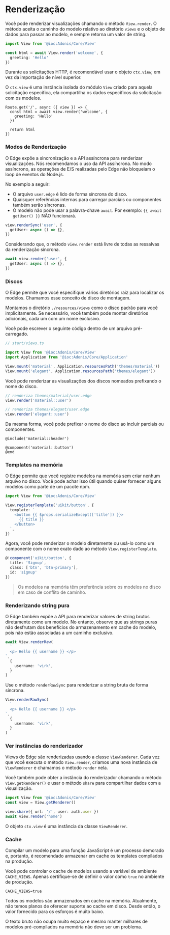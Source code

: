# Renderização

Você pode renderizar visualizações chamando o método `View.render`. O método aceita o caminho do modelo relativo ao diretório `views` e o 
objeto de dados para passar ao modelo, e sempre retorna um valor de string.

```ts
import View from '@ioc:Adonis/Core/View'

const html = await View.render('welcome', {
  greeting: 'Hello'
})
```

Durante as solicitações HTTP, é recomendável usar o objeto `ctx.view`, em vez da importação de nível superior.

O `ctx.view` é uma instância isolada do módulo `View` criado para aquela solicitação específica, ela compartilha os dados específicos da 
solicitação com os modelos.

```
Route.get('/', async ({ view }) => {
  const html = await view.render('welcome', {
    greeting: 'Hello'
  })
  
  return html
})
```

### Modos de Renderização
O Edge expõe a sincronização e a API assíncrona para renderizar visualizações. Nós recomendamos o uso da API assíncrona. No modo 
assíncrono, as operações de E/S realizadas pelo Edge não bloqueiam o loop de eventos do Node.js.

No exemplo a seguir:

* O arquivo `user.edge` é lido de forma síncrona do disco.
* Quaisquer referências internas para carregar parciais ou componentes também serão síncronas.
* O modelo não pode usar a palavra-chave `await`. Por exemplo: `{{ await getUser() }}` NÃO funcionará.

```ts
view.renderSync('user', {
  getUser: async () => {},
})
```

Considerando que, o método `view.render` está livre de todas as ressalvas da renderização síncrona.

```ts
await view.render('user', {
  getUser: async () => {},
})
```

### Discos
O Edge permite que você especifique vários diretórios raiz para localizar os modelos. Chamamos esse conceito de disco de montagem.

Montamos o diretório `./resources/views` como o disco padrão para você implicitamente. Se necessário, você também pode montar diretórios 
adicionais, cada um com um nome exclusivo.

Você pode escrever o seguinte código dentro de um arquivo pré-carregado.

```ts
// start/views.ts

import View from '@ioc:Adonis/Core/View'
import Application from '@ioc:Adonis/Core/Application'

View.mount('material', Application.resourcesPath('themes/material'))
View.mount('elegant', Application.resourcesPath('themes/elegant'))
```

Você pode renderizar as visualizações dos discos nomeados prefixando o nome do disco.

```ts
// renderiza themes/material/user.edge
view.render('material::user')

// renderiza themes/elegant/user.edge
view.render('elegant::user')
```

Da mesma forma, você pode prefixar o nome do disco ao incluir parciais ou componentes.

```edge
@include('material::header')

@component('material::button')
@end
```

### Templates na memória
O Edge permite que você registre modelos na memória sem criar nenhum arquivo no disco. Você pode achar isso útil 
quando quiser fornecer alguns modelos como parte de um pacote npm.

```ts
import View from '@ioc:Adonis/Core/View'

View.registerTemplate('uikit/button', {
  template: `
    <button {{ $props.serializeExcept(['title']) }}>
      {{ title }}
    </button>
  `,
})
```

Agora, você pode renderizar o modelo diretamente ou usá-lo como um componente com o nome exato dado ao método `View.registerTemplate`.

```ts
@!component('uikit/button', {
  title: 'Signup',
  class: ['btn', 'btn-primary'],
  id: 'signup'
})
```

>
> Os modelos na memória têm preferência sobre os modelos no disco em caso de conflito de caminho.
>

### Renderizando string pura
O Edge também expõe a API para renderizar valores de string brutos diretamente como um modelo. No entanto, observe 
que as strings puras não desfrutam dos benefícios do armazenamento em cache do modelo, pois não estão associadas 
a um caminho exclusivo.

```ts
await View.renderRaw(
  `
  <p> Hello {{ username }} </p>
`,
  {
    username: 'virk',
  }
)
```

Use o método `renderRawSync` para renderizar a string bruta de forma síncrona.

```ts
View.renderRawSync(
  `
  <p> Hello {{ username }} </p>
`,
  {
    username: 'virk',
  }
)
```

### Ver instâncias do renderizador
Views do Edge são renderizadas usando a classe `ViewRenderer`. Cada vez que você executa o método `View.render`, criamos uma 
nova instância de `ViewRenderer` e chamamos o método `render` nela.

Você também pode obter a instância do renderizador chamando o método `View.getRenderer()` e usar o método `share` para compartilhar
dados com a visualização.

```ts
import View from '@ioc:Adonis/Core/View'
const view = View.getRenderer()

view.share({ url: '/', user: auth.user })
await view.render('home')
```

O objeto `ctx.view` é uma instância da classe `ViewRenderer`.

### Cache
Compilar um modelo para uma função JavaScript é um processo demorado e, portanto, é recomendado armazenar em 
cache os templates compilados na produção.

Você pode controlar o cache de modelos usando a variável de ambiente `CACHE_VIEWS`. Apenas certifique-se 
de definir o valor como `true` no ambiente de produção.

```
CACHE_VIEWS=true
```

Todos os modelos são armazenados em cache na memória. Atualmente, não temos planos de oferecer suporte ao 
cache em disco. Desde então, o valor fornecido para os esforços é muito baixo.

O texto bruto não ocupa muito espaço e mesmo manter milhares de modelos pré-compilados na memória não deve ser um problema.
